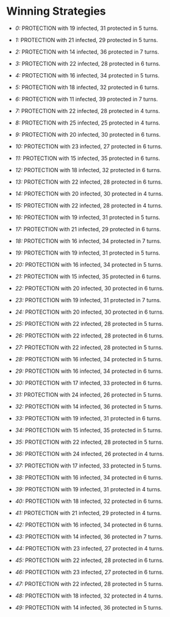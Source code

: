 # Winning Strategies

* _0:_ PROTECTION with 19 infected, 31 protected in 5 turns.


* _1:_ PROTECTION with 21 infected, 29 protected in 5 turns.


* _2:_ PROTECTION with 14 infected, 36 protected in 7 turns.


* _3:_ PROTECTION with 22 infected, 28 protected in 6 turns.


* _4:_ PROTECTION with 16 infected, 34 protected in 5 turns.


* _5:_ PROTECTION with 18 infected, 32 protected in 6 turns.


* _6:_ PROTECTION with 11 infected, 39 protected in 7 turns.


* _7:_ PROTECTION with 22 infected, 28 protected in 4 turns.


* _8:_ PROTECTION with 25 infected, 25 protected in 4 turns.


* _9:_ PROTECTION with 20 infected, 30 protected in 6 turns.


* _10:_ PROTECTION with 23 infected, 27 protected in 6 turns.


* _11:_ PROTECTION with 15 infected, 35 protected in 6 turns.


* _12:_ PROTECTION with 18 infected, 32 protected in 6 turns.


* _13:_ PROTECTION with 22 infected, 28 protected in 6 turns.


* _14:_ PROTECTION with 20 infected, 30 protected in 4 turns.


* _15:_ PROTECTION with 22 infected, 28 protected in 4 turns.


* _16:_ PROTECTION with 19 infected, 31 protected in 5 turns.


* _17:_ PROTECTION with 21 infected, 29 protected in 6 turns.


* _18:_ PROTECTION with 16 infected, 34 protected in 7 turns.


* _19:_ PROTECTION with 19 infected, 31 protected in 5 turns.


* _20:_ PROTECTION with 16 infected, 34 protected in 5 turns.


* _21:_ PROTECTION with 15 infected, 35 protected in 6 turns.


* _22:_ PROTECTION with 20 infected, 30 protected in 6 turns.


* _23:_ PROTECTION with 19 infected, 31 protected in 7 turns.


* _24:_ PROTECTION with 20 infected, 30 protected in 6 turns.


* _25:_ PROTECTION with 22 infected, 28 protected in 5 turns.


* _26:_ PROTECTION with 22 infected, 28 protected in 6 turns.


* _27:_ PROTECTION with 22 infected, 28 protected in 5 turns.


* _28:_ PROTECTION with 16 infected, 34 protected in 5 turns.


* _29:_ PROTECTION with 16 infected, 34 protected in 6 turns.


* _30:_ PROTECTION with 17 infected, 33 protected in 6 turns.


* _31:_ PROTECTION with 24 infected, 26 protected in 5 turns.


* _32:_ PROTECTION with 14 infected, 36 protected in 5 turns.


* _33:_ PROTECTION with 19 infected, 31 protected in 6 turns.


* _34:_ PROTECTION with 15 infected, 35 protected in 5 turns.


* _35:_ PROTECTION with 22 infected, 28 protected in 5 turns.


* _36:_ PROTECTION with 24 infected, 26 protected in 4 turns.


* _37:_ PROTECTION with 17 infected, 33 protected in 5 turns.


* _38:_ PROTECTION with 16 infected, 34 protected in 6 turns.


* _39:_ PROTECTION with 19 infected, 31 protected in 4 turns.


* _40:_ PROTECTION with 18 infected, 32 protected in 6 turns.


* _41:_ PROTECTION with 21 infected, 29 protected in 4 turns.


* _42:_ PROTECTION with 16 infected, 34 protected in 6 turns.


* _43:_ PROTECTION with 14 infected, 36 protected in 7 turns.


* _44:_ PROTECTION with 23 infected, 27 protected in 4 turns.


* _45:_ PROTECTION with 22 infected, 28 protected in 6 turns.


* _46:_ PROTECTION with 23 infected, 27 protected in 6 turns.


* _47:_ PROTECTION with 22 infected, 28 protected in 5 turns.


* _48:_ PROTECTION with 18 infected, 32 protected in 4 turns.


* _49:_ PROTECTION with 14 infected, 36 protected in 5 turns.


